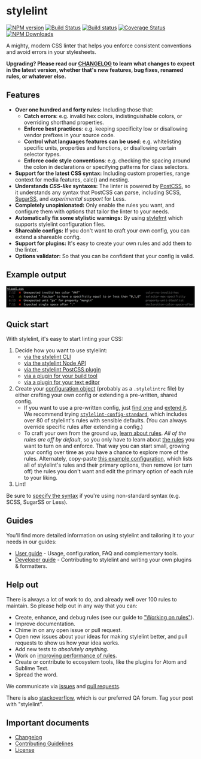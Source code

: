 # stylelint

[![NPM version](http://img.shields.io/npm/v/stylelint.svg)](https://www.npmjs.org/package/stylelint) [![Build Status](https://travis-ci.org/stylelint/stylelint.svg?branch=master)](https://travis-ci.org/stylelint/stylelint) [![Build status](https://ci.appveyor.com/api/projects/status/wwajr0886e00g8je/branch/master?svg=true)](https://ci.appveyor.com/project/stylelint/stylelint/branch/master) [![Coverage Status](https://coveralls.io/repos/github/stylelint/stylelint/badge.svg?branch=master)](https://coveralls.io/github/stylelint/stylelint?branch=master) [![NPM Downloads](https://img.shields.io/npm/dm/stylelint.svg)](https://www.npmjs.org/package/stylelint)

A mighty, modern CSS linter that helps you enforce consistent conventions and avoid errors in your stylesheets.

**Upgrading? Please read our [CHANGELOG](CHANGELOG.md) to learn what changes to expect in the latest version, whether that's new features, bug fixes, renamed rules, or whatever else.**

## Features

- **Over one hundred and forty rules:** Including those that:
  - **Catch errors**: e.g. invalid hex colors, indistinguishable colors, or overriding shorthand properties.
  - **Enforce best practices**: e.g. keeping specificity low or disallowing vendor prefixes in your source code.
  - **Control what languages features can be used**: e.g. whitelisting specific units, properties and functions, or disallowing certain selector types.
  - **Enforce code style conventions**: e.g. checking the spacing around the colon in declarations or specifying patterns for class selectors.
- **Support for the latest CSS syntax:** Including custom properties, range context for media features, calc() and nesting.
- **Understands *CSS-like* syntaxes:** The linter is powered by [PostCSS](https://github.com/postcss/postcss), so it understands any syntax that PostCSS can parse, including SCSS, [SugarSS](https://github.com/postcss/sugarss), and *experimental support* for Less.
- **Completely unopinionated:** Only enable the rules you want, and configure them with options that tailor the linter to your needs.
- **Automatically fix some stylistic warnings:** By using [stylefmt](https://github.com/morishitter/stylefmt) which supports stylelint configuration files.
- **Shareable configs:** If you don't want to craft your own config, you can extend a shareable config.
- **Support for plugins:** It's easy to create your own rules and add them to the linter.
- **Options validator:** So that you can be confident that your config is valid.

## Example output

![Example](https://github.com/stylelint/stylelint/raw/master/example.png?raw=true)

## Quick start

With stylelint, it's easy to start linting your CSS:

1. Decide how you want to use stylelint:
    - [via the stylelint CLI](/docs/user-guide/cli.md)
    - [via the stylelint Node API](/docs/user-guide/node-api.md)
    - [via the stylelint PostCSS plugin](/docs/user-guide/postcss-plugin.md)
    - [via a plugin for your build tool](/docs/user-guide/complementary-tools.md#build-tool-plugins)
    - [via a plugin for your text editor](/docs/user-guide/complementary-tools.md#editor-plugins)
2. Create your [configuration object](/docs/user-guide/configuration.md) (probably as a `.stylelintrc` file) by either crafting your own config or extending a pre-written, shared config.
    - If you want to use a pre-written config, just [find one](https://www.npmjs.com/browse/keyword/stylelint-config) and [extend it](/docs/user-guide/configuration.md#extends). We recommend trying [`stylelint-config-standard`](https://github.com/stylelint/stylelint-config-standard), which includes over 80 of stylelint's rules with sensible defaults. (You can always override specific rules after extending a config.)
    - To craft your own from the ground up, [learn about rules](/docs/user-guide/about-rules.md). *All of the rules are off by default*, so you only have to learn about [the rules](/docs/user-guide/rules.md) you want to turn on and enforce. That way you can start small, growing your config over time as you have a chance to explore more of the rules. Alternately, copy-paste [this example configuration](/docs/user-guide/example-config.md), which lists all of stylelint's rules and their primary options, then remove (or turn off) the rules you don't want and edit the primary option of each rule to your liking.
3. Lint!

Be sure to [specify the syntax](/docs/user-guide/css-processors.md#parsing-non-standard-syntax) if you're using non-standard syntax (e.g. SCSS, SugarSS or Less).

## Guides

You'll find more detailed information on using stylelint and tailoring it to your needs in our guides:

- [User guide](docs/user-guide.md) - Usage, configuration, FAQ and complementary tools.
- [Developer guide](docs/developer-guide.md) - Contributing to stylelint and writing your own plugins & formatters.

## Help out

There is always a lot of work to do, and already well over 100 rules to maintain. So please help out in any way that you can:

- Create, enhance, and debug rules (see our guide to ["Working on rules"](docs/developer-guide/rules.md)).
- Improve documentation.
- Chime in on any open issue or pull request.
- Open new issues about your ideas for making stylelint better, and pull requests to show us how your idea works.
- Add new tests to *absolutely anything*.
- Work on [improving performance of rules](docs/developer-guide/benchmarks.md).
- Create or contribute to ecosystem tools, like the plugins for Atom and Sublime Text.
- Spread the word.

We communicate via [issues](https://github.com/stylelint/stylelint/issues) and [pull requests](https://github.com/stylelint/stylelint/pulls).

There is also [stackoverflow](http://stackoverflow.com/questions/tagged/stylelint), which is our preferred QA forum. Tag your post with "stylelint".

## Important documents

- [Changelog](CHANGELOG.md)
- [Contributing Guidelines](CONTRIBUTING.md)
- [License](https://raw.githubusercontent.com/stylelint/stylelint/master/LICENSE)

